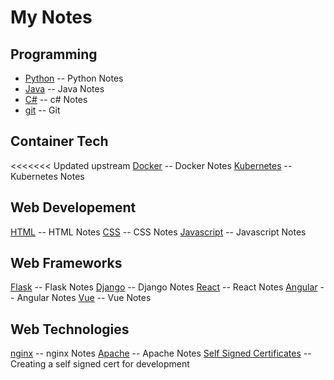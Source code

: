 # My Notes

## Programming

* [Python](./Python.md) -- Python Notes
* [Java](./Java.md) -- Java Notes
* [C#](./C#.md) -- c# Notes
* [git](./git.md) -- Git

## Container Tech

<<<<<<< Updated upstream
[Docker](./Docker.md) -- Docker Notes
[Kubernetes](./Kubernetes.md) -- Kubernetes Notes

## Web Developement

[HTML](./HTML.md) -- HTML Notes
[CSS](./CSS.md) -- CSS Notes
[Javascript](./Javascript.md) -- Javascript Notes

## Web Frameworks

[Flask](./Flask.md) -- Flask Notes
[Django](./Django.md) -- Django Notes
[React](./React.md) -- React Notes
[Angular](./Angular.md) -- Angular Notes
[Vue](./Vue.md) -- Vue Notes

## Web Technologies

[nginx](./nginx.md) -- nginx Notes
[Apache](./apache.md) -- Apache Notes
[Self Signed Certificates](./self_signed_cert.md) -- Creating a self signed cert for development
